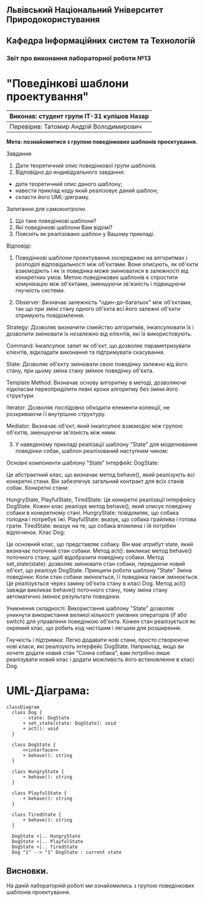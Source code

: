 ## Львівський Національний Університет Природокористування
## Кафедра Інформаційних систем та Технологій



### Звіт про виконання лабораторної роботи №13
# "Поведінкові шаблони проектування"



| Виконав: студент групи ІТ-31 кулішов Назар |
|----------------------------------------------------|
| Перевірив: Татомир Андрій Володимирович            |




**Мета: познайомитися з групою поведінкових шаблонів проєктування.**


Завдання

1. Дати теоретичний опис поведінкової групи шаблонів.
2. Відповідно до индивідуального завдання:
- дати теоретичний опис даного шаблону;
- навести приклад коду який реалізовує даний шаблон;
- скласти його UML-діяграму.

Запитання для самоконтролю
1. Що таке поведінкові шаблони?
2. Які поведінкові шаблони Вам відомі?
3. Поясніть як реалізовано шаблон у Вашому прикладі.


Відповіді:
1. Поведінкові шаблони проектування зосереджені на алгоритмах і розподілі відповідальності між об'єктами. Вони описують, як об'єкти взаємодіють і як їх поведінка може змінюватися в залежності від конкретних умов. Метою поведінкових шаблонів є спростити комунікацію між об'єктами, зменшуючи зв'язність і підвищуючи гнучкість системи.

2. Observer: Визначає залежність "один-до-багатьох" між об'єктами, так що при зміні стану одного об'єкта всі його залежні об'єкти отримують повідомлення.

Strategy: Дозволяє визначити сімейство алгоритмів, інкапсулювати їх і дозволити змінювати їх незалежно від клієнтів, які їх використовують.

Command: Інкапсулює запит як об'єкт, що дозволяє параметризувати клієнтів, відкладати виконання та підтримувати скасування.

State: Дозволяє об'єкту змінювати свою поведінку залежно від його стану, при цьому зміна стану змінює поведінку об'єкта.

Template Method: Визначає основу алгоритму в методі, дозволяючи підкласам переоприділити певні кроки алгоритму без зміни його структури.

Iterator: Дозволяє послідовно обходити елементи колекції, не розкриваючи її внутрішню структуру.

Mediator: Визначає об'єкт, який інкапсулює взаємодію між групою об'єктів, зменшуючи зв'язність між ними.

3. У наведеному прикладі реалізації шаблону "State" для моделювання поведінки собак, шаблон реалізований наступним чином:

Основні компоненти шаблону "State"
Інтерфейс DogState:

Це абстрактний клас, що визначає метод behave(), який реалізують всі конкретні стани. Він забезпечує загальний контракт для всіх станів собак.
Конкретні стани:

HungryState, PlayfulState, TiredState: Це конкретні реалізації інтерфейсу DogState. Кожен клас реалізує метод behave(), який описує поведінку собаки в конкретному стані.
HungryState: повідомляє, що собака голодна і потребує їжі.
PlayfulState: вказує, що собака грайлива і готова грати.
TiredState: вказує на те, що собака втомлена і їй потрібен відпочинок.
Клас Dog:

Це основний клас, що представляє собаку. Він має атрибут state, який визначає поточний стан собаки.
Метод act(): викликає метод behave() поточного стану, щоб відобразити поведінку собаки.
Метод set_state(state): дозволяє змінювати стан собаки, передаючи новий об'єкт, що реалізує DogState.
Принципи роботи шаблону "State"
Зміна поведінки: Коли стан собаки змінюється, її поведінка також змінюється. Це реалізується через заміну об'єкта стану в класі Dog. Метод act() завжди викликає behave() поточного стану, тому зміна стану автоматично змінює результати поведінки.

Уникнення складності: Використання шаблону "State" дозволяє уникнути використання великої кількості умовних операторів (if або switch) для управління поведінкою об'єкта. Кожен стан реалізується як окремий клас, що робить код чистішим і легшим для розширення.

Гнучкість і підтримка: Легко додавати нові стани, просто створюючи нові класи, які реалізують інтерфейс DogState. Наприклад, якщо ви хочете додати новий стан "Сонна собака", вам потрібно лише реалізувати новий клас і додати можливість його встановлення в класі Dog.

# UML-Діаграма:
  ```mermaid
 classDiagram
    class Dog {
        - state: DogState
        + set_state(state: DogState): void
        + act(): void
    }

    class DogState {
        <<interface>>
        + behave(): string
    }

    class HungryState {
        + behave(): string
    }

    class PlayfulState {
        + behave(): string
    }

    class TiredState {
        + behave(): string
    }

    DogState <|.. HungryState
    DogState <|.. PlayfulState
    DogState <|.. TiredState
    Dog "1" --> "1" DogState : current state
```
## Висновки. 
На даній лабораторній роботі ми ознайомились з групою поведінкових шаблонів проектування. 


 
